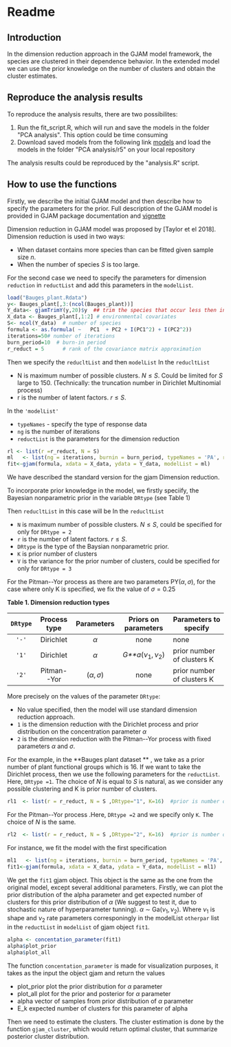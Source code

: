 Readme
================

Introduction
------------

In the dimension reduction approach in the GJAM model framework, the species are clustered in their dependence behavior. In the extended model we can use the prior knowledge on the number of clusters and obtain the cluster estimates.

Reproduce the analysis results
------------------------------

To reproduce the analysis results, there are two possibilites:

1.  Run the fit\_script.R, which will run and save the models in the folder "PCA analysis". This option could be time consuming
2.  Download saved models from the following link [models](https://drive.google.com/open?id=1sRu7Q7rJ4aIYp-YCKOa_igA5Ofzc7tRH) and load the models in the folder "PCA analysis/r5" on your local repository

The analysis results could be reproduced by the "analysis.R" script.

How to use the functions
------------------------

Firstly, we describe the initial GJAM model and then describe how to specify the parameters for the prior. Full description of the GJAM model is provided in GJAM package documentation and [vignette](https://cran.r-project.org/web/packages/gjam/vignettes/gjamVignette.html)

Dimension reduction in GJAM model was proposed by \[Taylor et el 2018\]. Dimension reduction is used in two ways:

-   When dataset contains more species than can be fitted given sample size *n*.
-   When the number of species *S* is too large.

For the second case we need to specify the parameters for dimension `reduction` in `reductList` and add this parameters in the `modelList`.

``` r
load("Bauges_plant.Rdata")
y<- Bauges_plant[,3:(ncol(Bauges_plant))]
Y_data<- gjamTrimY(y,20)$y  ## trim the species that occur less then in 20 cites
X_data <- Bauges_plant[,1:2] # environmental covariates
S<- ncol(Y_data)  # number of species
formula <- as.formula( ~   PC1  + PC2 + I(PC1^2) + I(PC2^2))
iterations=50# number of iterations
burn_period=10  # burn-in period
r_reduct = 5      # rank of the covariance matrix approximation
```

Then we specify the `reducltList` and then `modelList` In the `reducltList`

-   N is maximum number of possible clusters. *N* ≤ *S*. Could be limited for *S* large to 150. (Technically: the truncation number in Dirichlet Multinomial process)
-   r is the number of latent factors. *r* ≤ *S*.

In the `'modelList'`

-   `typeNames` - specify the type of response data
-   `ng` is the number of iterations
-   `reductList` is the parameters for the dimension reduction

``` r
rl <- list(r =r_reduct, N = S)
ml   <- list(ng = iterations, burnin = burn_period, typeNames = 'PA', reductList = rl,PREDICTX = F)
fit<-gjam(formula, xdata = X_data, ydata = Y_data, modelList = ml)
```

We have described the standard version for the gjam Dimension reduction.

To incorporate prior knowledge in the model, we firstly speciify, the Bayesian nonparametric prior in the variable `DRtype` (see Table 1)

Then `reducltList` in this case will be In the `reducltList`

-   `N` is maximum number of possible clusters. *N* ≤ *S*, could be specified for only for `DRtype = 2`
-   `r` is the number of latent factors. *r* ≤ *S*.
-   `DRtype` is the type of the Baysian nonparametric prior.
-   `K` is prior number of clusters
-   `V` is the variance for the prior number of clusters, could be specified for only for `DRtype = 3`

For the Pitman--Yor process as there are two parameters PY(*α*, *σ*), for the case where only K is specified, we fix the value of *σ* = 0.25

**Table 1. Dimension reduction types**

| `DRtype` | Process type | Parameters |           Priors on parameters           | Parameters to specify      |
|:--------:|:------------:|:----------:|:----------------------------------------:|----------------------------|
|   `'-'`  |   Dirichlet  |     *α*    |                   none                   | none                       |
|   `'1'`  |   Dirichlet  |     *α*    | *G**a*(*ν*<sub>1</sub>, *ν*<sub>2</sub>) | prior number of clusters K |
|   `'2'`  |  Pitman--Yor | (*α*, *σ*) |                   none                   | prior number of clusters K |

More precisely on the values of the parameter `DRtype`:

-   No value specified, then the model will use standard dimension reduction approach.
-   `1` is the dimension reduction with the Dirichlet process and prior distribution on the concentration parameter *α*
-   `2` is the dimension reduction with the Pitman--Yor process with fixed parameters *α* and *σ*.

For the example, in the **Bauges plant dataset ** , we take as a prior number of plant functional groups which is 16. If we want to take the Dirichlet process, then we use the following parameters for the `reductList`. Here, `DRtype =1`. The choice of *N* is equal to *S* is natural, as we consider any possible clustering and K is prior number of clusters.

``` r
rl1  <- list(r = r_reduct, N = S ,DRtype="1", K=16)  #prior is number of plant functional groups
```

For the Pitman--Yor process .Here, `DRtype =2` and we specify only `K`. The choice of *N* is the same.

``` r
rl2  <- list(r = r_reduct, N = S ,DRtype="2", K=16)  #prior is number of plant functional groups
```

For instance, we fit the model with the first specification

``` r
ml1   <- list(ng = iterations, burnin = burn_period, typeNames = 'PA', reductList = rl1,PREDICTX = F)
fit1<-gjam(formula, xdata = X_data, ydata = Y_data, modelList = ml1)
```

We get the `fit1` gjam object. This object is the same as the one from the original model, except several additional parameters. Firstly, we can plot the prior distribution of the alpha parameter and get expected number of clusters for this prior distribution of *α* (We suggest to test it, due to stochastic nature of hyperparameter tunning). *α* ∼ Ga(*ν*<sub>1</sub>, *ν*<sub>2</sub>). Where *ν*<sub>1</sub> is shape and *ν*<sub>2</sub> rate parameters corresponingly in the modelList `otherpar` list in the `reductList` in `modelList` of gjam object `fit1`.

``` r
alpha <- concentation_parameter(fit1)
alpha$plot_prior
alpha$plot_all
```

The function `concentation_parameter` is made for visualization purposes, it takes as the input the object gjam and return the values

-   plot\_prior plot the prior distribution for *α* parameter
-   plot\_all plot for the prior and posterior for *α* parameter
-   alpha vector of samples from prior distribution of *α* parameter
-   E\_k expected number of clusters for this parameter of alpha

Then we need to estimate the clusters. The cluster estimation is done by the function `gjam_cluster`, which would return optimal cluster, that summarize posterior cluster distribution.
